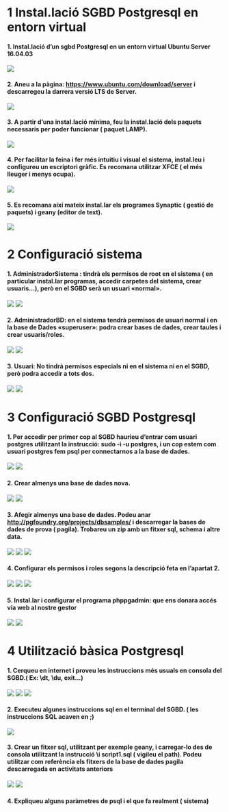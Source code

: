 # 1 Instal.lació SGBD Postgresql en entorn virtual
#### 1. Instal.lació d’un sgbd Postgresql en un entorn virtual Ubuntu Server 16.04.03
![](/imgP1/pregunta1p1.png)
#### 2. Aneu a la pàgina: https://www.ubuntu.com/download/server i descarregeu la darrera versió LTS de Server.
![](/imgP1/pregunta2p1.png)
#### 3. A partir d’una instal.lació mínima, feu la instal.lació dels paquets necessaris per poder funcionar ( paquet LAMP).
![](/imgP1/pregunta3p1.png)
#### 4. Per facilitar la feina i fer més intuitiu i visual el sistema, instal.leu i configureu un escriptori gràfic. Es recomana utilitzar XFCE ( el més lleuger i menys ocupa).
![](/imgP1/pregunta4p1.png)
#### 5. Es recomana així mateix instal.lar els programes Synaptic ( gestió de paquets) i geany (editor de text). 
![](/imgP1/pregunta5p1.png)

# 2 Configuració sistema
#### 1. AdministradorSistema : tindrà els permisos de root en el sistema ( en particular instal.lar programas, accedir carpetes del sistema, crear usuaris...), però en el SGBD serà un usuari «normal». 
![](/imgP2/pregunta1-1p2.png)
![](/imgP2/pregunta1-2p2.png)
#### 2. AdministradorBD: en el sistema tendrà permisos de usuari normal i en la base de Dades «superuser»: podra crear bases de dades, crear taules i crear usuaris/roles. 
![](/imgP2/pregunta2-1p2.png)
![](/imgP2/pregunta2-2p2.png)
#### 3. Usuari: No tindrà permisos especials ni en el sistema ni en el SGBD, però podra accedir a tots dos.
![](/imgP2/pregunta3-1p2.png)
![](/imgP2/pregunta1-2p2.png)

#  3 Configuració SGBD Postgresql 
#### 1. Per accedir per primer cop al SGBD haurieu d’entrar com usuari postgres utilitzant la instrucció: sudo -i -u postgres, i un cop estem com usuari postgres fem psql per connectarnos a la base de dades.
![](/imgP3/pregunta1-1p3.png)
![](/imgP3/pregunta1-2p3.png)
#### 2. Crear almenys una base de dades nova.
![](/imgP3/pregunta2-1p3.png)
![](/imgP3/pregunta2-2p3.png)
#### 3. Afegir almenys una base de dades. Podeu anar http://pgfoundry.org/projects/dbsamples/ i descarregar la bases de dades de prova ( pagila). Trobareu un zip amb un fitxer sql, schema i altre data.
![](/imgP3/pregunta3-1p3.png)
![](/imgP3/pregunta3-2p3.png)
![](/imgP3/pregunta3-3p3.png)
#### 4. Configurar els permisos i roles segons la descripció feta en l’apartat 2.
![](/imgP2/pregunta1-2p2.png)
![](/imgP2/pregunta2-2p2.png)
![](/imgP2/pregunta1-2p2.png)
#### 5. Instal.lar i configurar el programa phppgadmin: que ens donara accés via web al nostre gestor
![](/imgP3/pregunta5-1.png)
![](/imgP3/pregunta5-2.png)

#  4 Utilització bàsica Postgresql 
#### 1. Cerqueu en internet i proveu les instruccions més usuals en consola del SGBD.( Ex: \dt, \du, exit...)
![](/imgP4/p1-1p4.png)
![](/imgP4/p1-2p4.png)
![](/imgP4/p1-3p4.png)
#### 2. Executeu algunes instruccions sql en el terminal del SGBD. ( les instruccions SQL acaven en ;)
![](/imgP4/p2-1p4.png)
#### 3. Crear un fitxer sql, utilitzant per exemple geany, i carregar-lo des de consola utilitzant la instrucció \i script1.sql ( vigileu el path). Podeu utilitzar com referència els fitxers de la base de dades pagila descarregada en activitats anteriors
![](/imgP4/p3-1p4.png)
![](/imgP4/p3-2p4.png)
#### 4. Expliqueu alguns paràmetres de psql i el que fa realment ( sistema)

